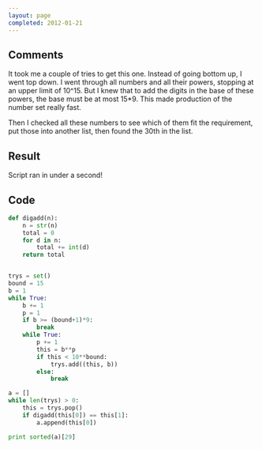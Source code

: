 ```yaml
---
layout: page
completed: 2012-01-21
---
```


## Comments

It took me a couple of tries to get this one. Instead of going bottom up, I
went top down. I went through all numbers and all their powers, stopping at an
upper limit of 10^15. But I knew that to add the digits in the base of these
powers, the base must be at most 15*9. This made production of the number set
really fast.

Then I checked all these numbers to see which of them fit the requirement, put
those into another list, then found the 30th in the list.


## Result

Script ran in under a second!

## Code

```python
def digadd(n):
	n = str(n)
	total = 0
	for d in n:
		total += int(d)
	return total


trys = set()
bound = 15
b = 1
while True:
	b += 1
	p = 1
	if b >= (bound+1)*9:
		break
	while True:
		p += 1
		this = b**p
		if this < 10**bound:
			trys.add((this, b))
		else:
			break

a = []
while len(trys) > 0:
	this = trys.pop()
	if digadd(this[0]) == this[1]:
		a.append(this[0])

print sorted(a)[29]
```
